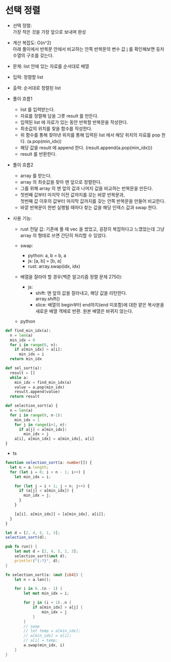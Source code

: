 # 선택 정렬

- 선택 정렬:  
   가장 작은 것을 가장 앞으로 보내며 완성

- 계산 복잡도: O(n^2)  
   아래 풀이에서 반복문 안에서 비교하는 안쪽 반복문의 변수 값 j 를 확인해보면 등차수열의 구조를 갖는다.

- 문제: list 안에 있는 자료를 순서대로 배열
- 입력: 정렬할 list
- 출력: 순서대로 정렬된 list
- 풀이 흐름1

  - list 를 입력받는다.
  - 자료를 정렬해 담을 그릇 result 를 만든다.
  - 입력된 list 에 자료가 있는 동안 반복할 반복문을 작성한다.
  - 최솟값의 위치를 찾을 함수를 작성한다.
  - 위 함수를 통해 찾아낸 위치를 통해 입력된 list 에서 해당 위치의 자료를 pop 한다. (a.pop(min_idx))
  - 해당 값을 result 에 append 한다. (result.append(a.pop(min_idx)))
  - result 를 반환한다.

- 풀이 흐름2

  - array 를 받는다.
  - array 의 최솟값을 찾아 맨 앞으로 정렬한다.
  - 그를 위해 array 의 맨 앞의 값과 나머지 값을 비교하는 반복문을 만든다.
  - 첫번째 값부터 마지막 이전 값까지를 갖는 바깥 반복문과,  
    첫번째 값 이후의 값부터 마지막 값까지를 갖는 안쪽 반복문을 만들어 비교한다.
  - 바깥 반복문이 한번 실행될 때마다 찾는 값을 해당 인덱스 값과 swap 한다.

- 사용 기능:

  - rust 전달 값: 기존에 풀 때 vec 을 썼었고, 굉장히 복잡하다고 느꼈었는데 그냥 array 의 형태로 쓰면 간단히 처리할 수 있었다.

  - swap:

    - python: a, b = b, a
    - js: [a, b] = [b, a]
    - rust: array.swap(idx, idx)

  - 배열을 잘라야 할 경우(백준 알고리즘 정렬 문제 2750):

    - js:
      - shift: 맨 앞의 값을 잘라내고, 해당 값을 리턴한다.  
         array.shift()
      - slice: 배열의 begin부터 end까지(end 미포함)에 대한 얕은 복사본을 새로운 배열 객체로 반환. 원본 배열은 바뀌지 않는다.

  - python

```python
def find_min_idx(a):
  n = len(a)
  min_idx = 0
  for i in range(0, n):
    if a[min_idx] > a[i]:
      min_idx = i
  return min_idx

def sel_sort(a):
  result = []
  while a:
    min_idx = find_min_idx(a)
    value = a.pop(min_idx)
    result.append(value)
  return result
```

```python
def selection_sort(a) {
  n = len(a)
  for i in range(0, n-1):
    min_idx = 1
    for j in range(i+1, n):
      if a[j] < a[min_idx]:
        min_idx = j
    a[i], a[min_idx] = a[min_idx], a[i]
}

```

- ts

```ts
function selection_sort(a: number[]) {
  let n = a.length;
  for (let i = 0; i < n - 1; i++) {
    let min_idx = i;

    for (let j = i + 1; j < n; j++) {
      if (a[j] < a[min_idx]) {
        min_idx = j;
      }
    }

    [a[i], a[min_idx]] = [a[min_idx], a[i]];
  }
}

let d = [2, 4, 5, 1, 3];
selection_sort(d);
```

```rust
pub fn run() {
    let mut d = [2, 4, 5, 1, 3];
    selection_sort(&mut d);
    println!("{:?}", d);
}

fn selection_sort(a: &mut [i64]) {
    let n = a.len();

    for i in 0..(n - 1) {
        let mut min_idx = i;

        for j in (i + 1)..n {
            if a[min_idx] > a[j] {
                min_idx = j
            }
        }
        // swap
        // let temp = a[min_idx];
        // a[min_idx] = a[i];
        // a[i] = temp;
        a.swap(min_idx, i)
    }
}

```

